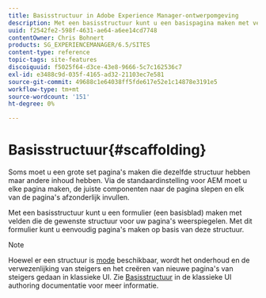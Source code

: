 ```yaml
---
title: Basisstructuur in Adobe Experience Manager-ontwerpomgeving
description: Met een basisstructuur kunt u een basispagina maken met velden die de gewenste structuur voor uw pagina's weerspiegelen en vervolgens dit formulier gebruiken om pagina's te maken op basis van deze structuur.
uuid: f2542fe2-598f-4631-ae64-a6ee14cd7748
contentOwner: Chris Bohnert
products: SG_EXPERIENCEMANAGER/6.5/SITES
content-type: reference
topic-tags: site-features
discoiquuid: f5025f64-d3ce-43e8-9666-5c7c162536c7
exl-id: e3488c9d-035f-4165-ad32-21103ec7e581
source-git-commit: 49688c1e64038ff5fde617e52e1c14878e3191e5
workflow-type: tm+mt
source-wordcount: '151'
ht-degree: 0%

---
```


# Basisstructuur{#scaffolding}

Soms moet u een grote set pagina&#39;s maken die dezelfde structuur hebben maar andere inhoud hebben. Via de standaardinstelling voor AEM moet u elke pagina maken, de juiste componenten naar de pagina slepen en elk van de pagina&#39;s afzonderlijk invullen.

Met een basisstructuur kunt u een formulier (een basisblad) maken met velden die de gewenste structuur voor uw pagina&#39;s weerspiegelen. Met dit formulier kunt u eenvoudig pagina&#39;s maken op basis van deze structuur.

>[!NOTE]
>
>Hoewel er een structuur is [mode](/help/sites-authoring/author-environment-tools.md#page-modes) beschikbaar, wordt het onderhoud en de verwezenlijking van steigers en het creëren van nieuwe pagina&#39;s van steigers gedaan in klassieke UI. Zie [Basisstructuur](/help/sites-classic-ui-authoring/classic-feature-scaffolding.md) in de klassieke UI authoring documentatie voor meer informatie.
